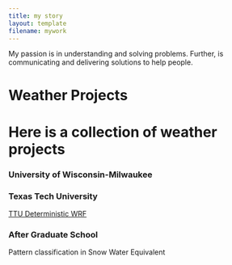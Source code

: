 ```yaml
---
title: my story
layout: template
filename: mywork
---
```



My passion is in understanding and solving problems.
Further, is communicating and delivering solutions to help people.
# Weather Projects

# Here is a collection of weather projects

### University of Wisconsin-Milwaukee

### Texas Tech University
[TTU Deterministic WRF](http://www.atmo.ttu.edu/bancell/real_time_WRF/ttuwrfhome.php?dmn=d02&prm=all_scp&run=0)

### After Graduate School
Pattern classification in Snow Water Equivalent
